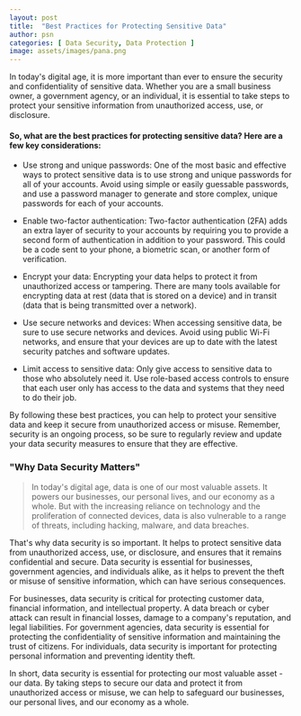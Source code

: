```yaml
---
layout: post
title:  "Best Practices for Protecting Sensitive Data"
author: psn
categories: [ Data Security, Data Protection ]
image: assets/images/pana.png
---
```


In today's digital age, it is more important than ever to ensure the security and confidentiality of sensitive data. Whether you are a small business owner, a government agency, or an individual, it is essential to take steps to protect your sensitive information from unauthorized access, use, or disclosure.

#### So, what are the best practices for protecting sensitive data? Here are a few key considerations:


* Use strong and unique passwords: One of the most basic and effective ways to protect sensitive data is to use strong and unique passwords for all of your accounts. Avoid using simple or easily guessable passwords, and use a password manager to generate and store complex, unique passwords for each of your accounts.

* Enable two-factor authentication: Two-factor authentication (2FA) adds an extra layer of security to your accounts by requiring you to provide a second form of authentication in addition to your password. This could be a code sent to your phone, a biometric scan, or another form of verification.

* Encrypt your data: Encrypting your data helps to protect it from unauthorized access or tampering. There are many tools available for encrypting data at rest (data that is stored on a device) and in transit (data that is being transmitted over a network).

* Use secure networks and devices: When accessing sensitive data, be sure to use secure networks and devices. Avoid using public Wi-Fi networks, and ensure that your devices are up to date with the latest security patches and software updates.

* Limit access to sensitive data: Only give access to sensitive data to those who absolutely need it. Use role-based access controls to ensure that each user only has access to the data and systems that they need to do their job.

By following these best practices, you can help to protect your sensitive data and keep it secure from unauthorized access or misuse. Remember, security is an ongoing process, so be sure to regularly review and update your data security measures to ensure that they are effective.

### "Why Data Security Matters"

>In today's digital age, data is one of our most valuable assets. It powers our businesses, our personal lives, and our economy as a whole. But with the increasing reliance on technology and the proliferation of connected devices, data is also vulnerable to a range of threats, including hacking, malware, and data breaches.

That's why data security is so important. It helps to protect sensitive data from unauthorized access, use, or disclosure, and ensures that it remains confidential and secure. Data security is essential for businesses, government agencies, and individuals alike, as it helps to prevent the theft or misuse of sensitive information, which can have serious consequences.

For businesses, data security is critical for protecting customer data, financial information, and intellectual property. A data breach or cyber attack can result in financial losses, damage to a company's reputation, and legal liabilities. For government agencies, data security is essential for protecting the confidentiality of sensitive information and maintaining the trust of citizens. For individuals, data security is important for protecting personal information and preventing identity theft.

In short, data security is essential for protecting our most valuable asset - our data. By taking steps to secure our data and protect it from unauthorized access or misuse, we can help to safeguard our businesses, our personal lives, and our economy as a whole.


